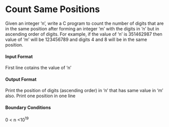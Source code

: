 # Count Same Positions

Given an integer ‘n’, write a C program to count the number of digits that are in
the same position after forming an integer ‘m’ with the digits in ‘n’ but in
ascending order of digits. For example, if the value of ‘n’ is 351462987 then
value of ‘m’ will be 123456789 and digits 4 and 8 will be in the same position.

#### Input Format

First line cotains the value of ‘n’

#### Output Format

Print the position of digits (ascending order) in ‘n’ that has same value in ‘m’
also. Print one position in one line

#### Boundary Conditions

0 < n <10<sup>19</sup>